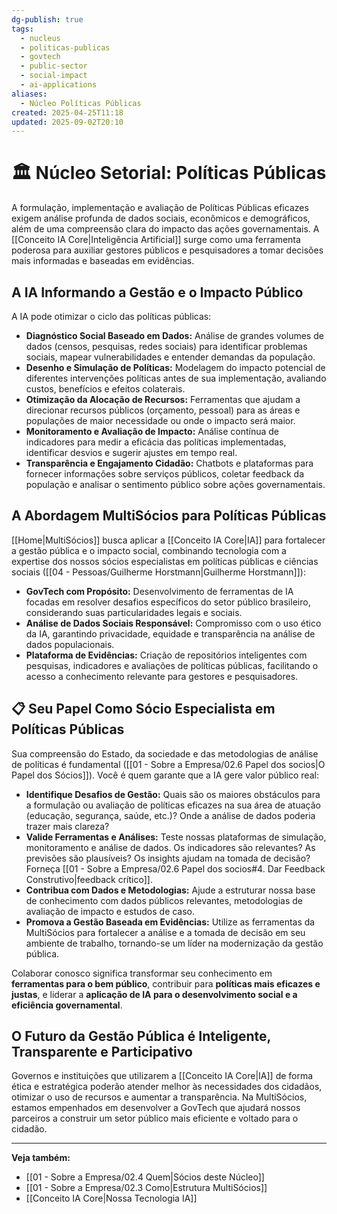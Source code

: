 ```yaml
---
dg-publish: true
tags:
  - nucleus
  - politicas-publicas
  - govtech
  - public-sector
  - social-impact
  - ai-applications
aliases:
  - Núcleo Políticas Públicas
created: 2025-04-25T11:18
updated: 2025-09-02T20:10
---
```


# 🏛️ Núcleo Setorial: Políticas Públicas

A formulação, implementação e avaliação de Políticas Públicas eficazes exigem análise profunda de dados sociais, econômicos e demográficos, além de uma compreensão clara do impacto das ações governamentais. A [[Conceito IA Core\|Inteligência Artificial]] surge como uma ferramenta poderosa para auxiliar gestores públicos e pesquisadores a tomar decisões mais informadas e baseadas em evidências.

## A IA Informando a Gestão e o Impacto Público

A IA pode otimizar o ciclo das políticas públicas:

*   **Diagnóstico Social Baseado em Dados:** Análise de grandes volumes de dados (censos, pesquisas, redes sociais) para identificar problemas sociais, mapear vulnerabilidades e entender demandas da população.
*   **Desenho e Simulação de Políticas:** Modelagem do impacto potencial de diferentes intervenções políticas antes de sua implementação, avaliando custos, benefícios e efeitos colaterais.
*   **Otimização da Alocação de Recursos:** Ferramentas que ajudam a direcionar recursos públicos (orçamento, pessoal) para as áreas e populações de maior necessidade ou onde o impacto será maior.
*   **Monitoramento e Avaliação de Impacto:** Análise contínua de indicadores para medir a eficácia das políticas implementadas, identificar desvios e sugerir ajustes em tempo real.
*   **Transparência e Engajamento Cidadão:** Chatbots e plataformas para fornecer informações sobre serviços públicos, coletar feedback da população e analisar o sentimento público sobre ações governamentais.

## A Abordagem MultiSócios para Políticas Públicas

[[Home\|MultiSócios]] busca aplicar a [[Conceito IA Core\|IA]] para fortalecer a gestão pública e o impacto social, combinando tecnologia com a expertise dos nossos sócios especialistas em políticas públicas e ciências sociais ([[04 - Pessoas/Guilherme Horstmann\|Guilherme Horstmann]]):

*   **GovTech com Propósito:** Desenvolvimento de ferramentas de IA focadas em resolver desafios específicos do setor público brasileiro, considerando suas particularidades legais e sociais.
*   **Análise de Dados Sociais Responsável:** Compromisso com o uso ético da IA, garantindo privacidade, equidade e transparência na análise de dados populacionais.
*   **Plataforma de Evidências:** Criação de repositórios inteligentes com pesquisas, indicadores e avaliações de políticas públicas, facilitando o acesso a conhecimento relevante para gestores e pesquisadores.

## 📋 Seu Papel Como Sócio Especialista em Políticas Públicas

Sua compreensão do Estado, da sociedade e das metodologias de análise de políticas é fundamental ([[01 - Sobre a Empresa/02.6 Papel dos socios\|O Papel dos Sócios]]). Você é quem garante que a IA gere valor público real:

*   **Identifique Desafios de Gestão:** Quais são os maiores obstáculos para a formulação ou avaliação de políticas eficazes na sua área de atuação (educação, segurança, saúde, etc.)? Onde a análise de dados poderia trazer mais clareza?
*   **Valide Ferramentas e Análises:** Teste nossas plataformas de simulação, monitoramento e análise de dados. Os indicadores são relevantes? As previsões são plausíveis? Os insights ajudam na tomada de decisão? Forneça [[01 - Sobre a Empresa/02.6 Papel dos socios#4. Dar Feedback Construtivo\|feedback crítico]].
*   **Contribua com Dados e Metodologias:** Ajude a estruturar nossa base de conhecimento com dados públicos relevantes, metodologias de avaliação de impacto e estudos de caso.
*   **Promova a Gestão Baseada em Evidências:** Utilize as ferramentas da MultiSócios para fortalecer a análise e a tomada de decisão em seu ambiente de trabalho, tornando-se um líder na modernização da gestão pública.

Colaborar conosco significa transformar seu conhecimento em **ferramentas para o bem público**, contribuir para **políticas mais eficazes e justas**, e liderar a **aplicação de IA para o desenvolvimento social e a eficiência governamental**.

## O Futuro da Gestão Pública é Inteligente, Transparente e Participativo

Governos e instituições que utilizarem a [[Conceito IA Core\|IA]] de forma ética e estratégica poderão atender melhor às necessidades dos cidadãos, otimizar o uso de recursos e aumentar a transparência. Na MultiSócios, estamos empenhados em desenvolver a GovTech que ajudará nossos parceiros a construir um setor público mais eficiente e voltado para o cidadão.

---
**Veja também:**
*   [[01 - Sobre a Empresa/02.4 Quem\|Sócios deste Núcleo]]
*   [[01 - Sobre a Empresa/02.3 Como\|Estrutura MultiSócios]]
*   [[Conceito IA Core\|Nossa Tecnologia IA]]
